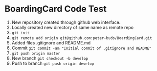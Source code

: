 BoardingCard Code Test
=========

  1. New repository created through github web interface.
  2. Locally created new directory of same name as remote repo
  3. `git init`
  4. `git remote add origin git@github.com:peter-budo/BoardingCard.git`
  5. Added files .gitignore and README.md
  6. Commit `git commit -am "Initial commit of .gitignore and README"`
  7. `git push origin master`
  8. New branch `git checkout -b develop`
  9. Push to branch `git push origin develop`

